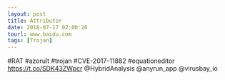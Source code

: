 ```yaml
---
layout: post
title: Attributor
date: 2018-07-17 02:00:20
tourl: www.baidu.com
tags: [Trojan]
---
```

#RAT #azorult #trojan #CVE-2017-11882 #equationeditor 
https://t.co/SDK43ZWpcr
@HybridAnalysis @anyrun_app @virusbay_io
